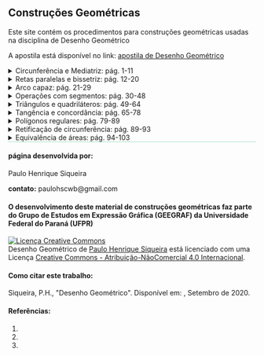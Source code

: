 <head>
<link rel="stylesheet" href="imagens/style.css">
</head>

<h2 id="inicio">Construções Geométricas</h2>

<p>Este site contém os procedimentos para construções geométricas usadas na disciplina de Desenho Geométrico</p>
<p>A apostila está disponível no link: <a href="http://www.exatas.ufpr.br/portal/degraf_paulo/wp-content/uploads/sites/4/2014/09/apos_dg.pdf" target="_blank">apostila de Desenho Geométrico</a></p>

<details>
  <summary id="parte1">Circunferência e Mediatriz: pág. 1-11</summary>
   <img src="parte1/apos_dg_0001.png" />
   <p class="topop"><a href="#parte1" class="topo">voltar ao topo</a></p>
   <img src="parte1/apos_dg_0002.png" />
   <div class="combo"><details class="sub"><summary>&#x1f4cf; &#x1f4d0; Construção</summary>
	<p>Utilizaremos o compasso para construir a primeira circunferência. Lembre-se sempre de deixá-lo com o grafite apontado para desenhar com maior precisão.</p>
	  <ul class="slider">
		  <li>
			   <input type="radio" id="001" name="sl" checked>
			   <label for="001"></label>
			   <img src="parte1/02_01_01.png"/>
			   <figcaption>Considerado um ponto <b>O</b> e a medida <b>r</b>, vamos construir a circunferência de centro em <b>O</b> e raio <b>r</b>.</figcaption>
		   </li>
		   <li>
			   <input type="radio" id="002" name="sl">
			   <label for="002"></label>
			   <img src="parte1/02_01_02.png"/>
			   <figcaption>Usando o compasso, colocamos a ponta seca em uma extremidade e o grafite na outra extremidade de <b>r</b>. Desta forma, "pegamos" a medida <b>r</b> e...</figcaption>
		   </li>
		   <li>
			   <input type="radio" id="003" name="sl">
			   <label for="003"></label>
			   <img src="parte1/02_01_03.png"/>
			   <figcaption>... com a ponta seca em <b>O</b>, construímos a circunferência com raio <b>r</b>.</figcaption>
		   </li>
		   <li>
			   <input type="radio" id="004" name="sl">
			   <label for="004"></label>
			   <img src="parte1/02_01_04.png"/>
			   <figcaption>Qualquer ponto <b>P</b> pertencente à <b>Circunf(O,r)</b> tem a distância fixa <b>r</b> até o ponto fixo <b>O</b>.</figcaption>
		   </li>
		</ul>
		<img src="parte1/02_01_00.png" class="fundo" />
  </details></div>
  <img src="parte1/apos_dg_0002a.png" />
  <div class="combo"><details class="sub"><summary>&#x1f4cf; &#x1f4d0; Resolução</summary>
	<p>Utilizaremos o conceito de lugar geométrico para fazer esta construção. Usaremos o compasso como instrumento auxiliar.</p>
	  <ul class="slider">
		  <li>
			   <input type="radio" id="005" name="sl" checked>
			   <label for="005"></label>
			   <img src="parte1/02_02_01.png"/>
			   <figcaption>Como a distância de <b>P</b> até <b>X</b> é igual a <b>d</b>, vamos construir a circunferência de centro em <b>P</b> e raio <b>d</b>. Logo, podemos usar o compasso com a ponta seca em uma extremidade de <b>d</b> e o grafite na outra extremidade para "pegarmos" a medida <b>d</b>.</figcaption>
		   </li>
		   <li>
			   <input type="radio" id="006" name="sl">
			   <label for="006"></label>
			   <img src="parte1/02_02_02.png"/>
			   <figcaption>Com a ponta seca em <b>P</b>, construímos a <b>Circunf(P,d)</b>, que é o lugar geométrico de todos os pontos com distância <b>d</b> até o ponto <b>P</b>.</figcaption>
		   </li>
		   <li>
			   <input type="radio" id="007" name="sl">
			   <label for="007"></label>
			   <img src="parte1/02_02_03.png"/>
			   <figcaption>Como o ponto <b>X</b> está na reta <b>t</b>, teremos duas soluções para este problema, encontradas na interseção da <b>Circunf(P,d)</b> com a reta <b>t</b>.</figcaption>
		   </li>
		</ul>
		<img src="parte1/02_02_00.png" class="fundo" />
  </details></div>
  <p class="topop"><a href="#parte1" class="topo">voltar ao topo</a></p>
  <img src="parte1/apos_dg_0003.png" />
  <div class="combo"><details class="sub"><summary>&#x1f4cf; &#x1f4d0; Resolução</summary>
	<p>Utilizaremos o conceito de lugar geométrico para resolver este problema. Usaremos o compasso como instrumento auxiliar.</p>
	  <ul class="slider">
		  <li>
			   <input type="radio" id="008" name="sl" checked>
			   <label for="008"></label>
			   <img src="parte1/03_01_01.png"/>
			   <figcaption>Como a distância de <b>X</b> até <b>A</b> é igual a <b>m</b>, vamos construir a circunferência de centro em <b>A</b> e raio <b>m</b>. Logo, podemos usar o compasso com a ponta seca em uma extremidade de <b>m</b> e o grafite na outra extremidade para "pegarmos" a medida <b>m</b>.</figcaption>
		   </li>
		   <li>
			   <input type="radio" id="009" name="sl">
			   <label for="009"></label>
			   <img src="parte1/03_01_02.png"/>
			   <figcaption>Com a ponta seca em <b>A</b>, construímos a <b>Circunf(A,m)</b>, que é o lugar geométrico de todos os pontos com distância <b>m</b> até o ponto <b>A</b>.</figcaption>
		   </li>
		   <li>
			   <input type="radio" id="010" name="sl">
			   <label for="010"></label>
			   <img src="parte1/03_01_03.png"/>
			   <figcaption>Usando o mesmo raciocínio, "pegamos" a distância <b>n</b> com o compasso...</figcaption>
		   </li>
		   <li>
			   <input type="radio" id="011" name="sl">
			   <label for="011"></label>
			   <img src="parte1/03_01_04.png"/>
			   <figcaption>... e construímos a <b>Circunf(B,n)</b>, que é o lugar geométrico dos pontos com distância <b>n</b> até o ponto <b>B</b>.</figcaption>
		   </li>
		   <li>
			   <input type="radio" id="012" name="sl">
			   <label for="012"></label>
			   <img src="parte1/03_01_05.png"/>
			   <figcaption>Temos duas soluções, encontradas nas interseções das circunferências construídas.</figcaption>
		   </li>
		</ul>
		<img src="parte1/03_01_00.png" class="fundo" />
  </details></div>
  <img src="parte1/apos_dg_0003a.png" />
  <div class="combo"><details class="sub"><summary>&#x1f4cf; &#x1f4d0; Resolução</summary>
	<p>Utilizaremos o conceito de lugar geométrico para fazer a construção deste triângulo. Usaremos a régua e o compasso como instrumentos auxiliares.</p>
	  <ul class="slider">
		  <li>
			   <input type="radio" id="013" name="sl" checked>
			   <label for="013"></label>
			   <img src="parte1/03_02_01.png"/>
			   <figcaption>Vamos imaginar o triângulo <b>ABC</b> construído.</figcaption>
		   </li>
		   <li>
			   <input type="radio" id="014" name="sl">
			   <label for="014"></label>
			   <img src="parte1/03_02_02.png"/>
			   <figcaption>Por convenção, vamos nomear os lados opostos aos vértices com as mesmas letras, porém, minúsculas. Por exemplo, o lado <b>BC</b>, oposto ao vértice <b>A</b>, terá o nome <b>a</b>.</figcaption>
		   </li>
		   <li>
			   <input type="radio" id="015" name="sl">
			   <label for="015"></label>
			   <img src="parte1/03_02_03.png"/>
			   <figcaption>Vamos começar construindo uma reta qualquer <b>r</b>, e escolhendo um ponto <b>B</b> sobre esta reta.</figcaption>
		   </li>
		   <li>
			   <input type="radio" id="016" name="sl">
			   <label for="016"></label>
			   <img src="parte1/03_02_04.png"/>
			   <figcaption>Usando o compasso, vamos "pegar" a medida de um dos lados com extreminade <b>B</b>: neste caso, o lado <b>c</b>.</figcaption>
		   </li>
		   <li>
			   <input type="radio" id="017" name="sl">
			   <label for="017"></label>
			   <img src="parte1/03_02_05.png"/>
			   <figcaption>Com centro em <b>B</b>, desenhamos um pequeno arco que serve apenas para transferir a medida <b>c</b> para a reta <b>r</b>. Logo, encontramos o vértice <b>A</b> do triângulo.</figcaption>
		   </li>
		   <li>
			   <input type="radio" id="018" name="sl">
			   <label for="018"></label>
			   <img src="parte1/03_02_06.png"/>
			   <figcaption>Agora podemos "pegar" as outra medidas dos lados com o compasso. Primeiro, vamos "pegar" o lado <b>a</b>...</figcaption>
		   </li>
		   <li>
			   <input type="radio" id="019" name="sl">
			   <label for="019"></label>
			   <img src="parte1/03_02_07.png"/>
			   <figcaption>... e construir a <b>Circunf(B,a)</b>, pois a medida <b>a</b> está no lado oposto do vértice <b>A</b>.</figcaption>
		   </li>
		   <li>
			   <input type="radio" id="020" name="sl">
			   <label for="020"></label>
			   <img src="parte1/03_02_08.png"/>
			   <figcaption>Por último, "pegamos" com o compasso a medida do lado que falta: <b>b</b>.</figcaption>
		   </li>
		   <li>
			   <input type="radio" id="021" name="sl">
			   <label for="021"></label>
			   <img src="parte1/03_02_09.png"/>
			   <figcaption>Assim, podemos construir a <b>Circunf(A,b)</b>.</figcaption>
		   </li>
		   <li>
			   <input type="radio" id="022" name="sl">
			   <label for="022"></label>
			   <img src="parte1/03_02_10.png"/>
			   <figcaption>Nas interseções das circunferências construídas, podemos escolher o vértice <b>C</b> e "passar a limpo" o triângulo <b>ABC</b> unindo as extremidades <b>A</b> com <b>C</b> e <b>B</b> com <b>C</b>. O triângulo <b>ABC'</b> pode ser desenhado com linhas tracejadas.</figcaption>
		   </li>
		</ul>
		<img src="parte1/03_02_00.png" class="fundo" />
  </details></div>
  <img src="parte1/apos_dg_0003b.png" />
  <p class="topop"><a href="#parte1" class="topo">voltar ao topo</a></p>
  <img src="parte1/apos_dg_0004.png" />
  <div class="combo"><details class="sub"><summary>&#x1f4cf; &#x1f4d0; Resolução</summary>
	<p>Utilizaremos o conceito de lugar geométrico para fazer esta construção. O compasso será usado como instrumento auxiliar.</p>
	  <ul class="slider">
		  <li>
			   <input type="radio" id="023" name="sl" checked>
			   <label for="023"></label>
			   <img src="parte1/04_01_01.png"/>
			   <figcaption>Como a circunferência procurada passar pelos pontos <b>A</b> e <b>B</b>, as distâncias entre o centro <b>O</b> e os pontos <b>A</b> e <b>B</b> medem o raio <b>r</b>. Logo, podemos "pegar" a medida <b>r</b> com o compasso...</figcaption>
		   </li>
		   <li>
			   <input type="radio" id="024" name="sl">
			   <label for="024"></label>
			   <img src="parte1/04_01_02.png"/>
			   <figcaption>... e construir a <b>Circunf(A,r)</b>, que é o primeiro lugar geométrico do centro <b>O</b>.</figcaption>
		   </li>
		   <li>
			   <input type="radio" id="026" name="sl">
			   <label for="026"></label>
			   <img src="parte1/04_01_04.png"/>
			   <figcaption>Com o mesmo raio, construímos a <b>Circunf(B,r)</b>, que é o segundo lugar geométrico de <b>O</b>. Teremos duas soluções: <b>O</b> e <b>O'</b>.</figcaption>
		   </li>
		   <li>
			   <input type="radio" id="027" name="sl">
			   <label for="027"></label>
			   <img src="parte1/04_01_05.png"/>
			   <figcaption>Com a ponta seca em <b>O</b>, construímos a <b>Circunf(O,r)</b>, que passa por <b>A</b> e <b>B</b>.</figcaption>
		   </li>
		   <li>
			   <input type="radio" id="028" name="sl">
			   <label for="028"></label>
			   <img src="parte1/04_01_06.png"/>
			   <figcaption>E com a ponta seca em <b>O'</b>, desenhamos a <b>Circunf(O',r)</b>, que passa por <b>A</b> e <b>B</b>.</figcaption>
		   </li>
		   <li>
			   <input type="radio" id="029" name="sl">
			   <label for="029"></label>
			   <img src="parte1/04_01_07.png"/>
			   <figcaption>Escolhemos uma solução para ficar com linha contínua e a outra com linhas tracejadas.</figcaption>
		   </li>
		</ul>
		<img src="parte1/04_01_00.png" class="fundo" />
  </details></div>
  <img src="parte1/apos_dg_0004a.png" />
  <div class="combo"><details class="sub"><summary>&#x1f4cf; &#x1f4d0; Solução</summary>
	<p>Usando o conceito do lugar geométrico circunferência, você consegue resolver este exercício proposto.</p>
	<img src="parte1/04_02_00.png" />
	<figcaption>Encontramos duas soluções na resolução deste problema.</figcaption>
  </details></div>
  <img src="parte1/apos_dg_0004b.png" />
  <div class="combo"><details class="sub"><summary>&#x1f4cf; &#x1f4d0; Solução</summary>
	<p>Use o conceito do lugar geométrico circunferência para resolver este exercício.</p>
	<img src="parte1/04_03_00.png" />
	<figcaption>Encontramos duas soluções na resolução deste problema: os triângulos <b>ABC</b> e <b>A'BC</b>.</figcaption>
  </details></div>
  <p class="topop"><a href="#parte1" class="topo">voltar ao topo</a></p>
  <img src="parte1/apos_dg_0005.png" />
  <div class="combo"><details class="sub"><summary>&#x1f4cf; &#x1f4d0; Solução</summary>
	<p>Usando o conceito do lugar geométrico circunferência, você consegue resolver este exercício.</p>
	<img src="parte1/05_01_00.png" />
	<figcaption>Como as laterais do triângulo isósceles medem <b>d</b>, usamos uma circunferência para encontrar os vértices <b>B</b> e <b>C</b>.</figcaption>
  </details></div>
  <img src="parte1/apos_dg_0005a.png" />
  <div class="combo"><details class="sub"><summary>&#x1f4cf; &#x1f4d0; Solução</summary>
	<p>Use o conceito do lugar geométrico circunferência para resolver este exercício.</p>
	<img src="parte1/05_02_00.png" />
	<figcaption>Lembrando que o lado <b>b</b> é o lado <b>AC</b> do triângulo, usamos a circunferência com centro em <b>C</b> e raio <b>b</b>.</figcaption>
  </details></div>
  <img src="parte1/apos_dg_0005b.png" />
  <div class="combo"><details class="sub"><summary>&#x1f4cf; &#x1f4d0; Solução</summary>
	<p>Usando o conceito do lugar geométrico circunferência, você consegue resolver este exercício.</p>
	<img src="parte1/05_03_00.png" />
	<figcaption>Como a circunferência passa por <b>P</b>, construímos a circunferência de centro em <b>P</b> e raio <b>r</b> para encontrar o centro da solução.</figcaption>
  </details></div>
  <p class="topop"><a href="#parte1" class="topo">voltar ao topo</a></p>
  <img src="parte1/apos_dg_0006.png" />
  <div class="combo"><details class="sub"><summary>&#x1f4cf; &#x1f4d0; Resolução</summary>
	<p>Utilizaremos o conceito de lugar geométrico para fazer esta construção. Usaremos a régua e o compasso como instrumentos auxiliares.</p>
	  <ul class="slider">
		  <li>
			   <input type="radio" id="030" name="sl" checked>
			   <label for="030"></label>
			   <img src="parte1/06_01_01.png"/>
			   <figcaption>Lembrando da propriedade: se duas circunferências são tangentes em um ponto <b>T</b>, elas admitem a reta tangente <b>t</b> comum; como a reta tangente forma 90&deg; com o raio em <b>T</b>, os raios <b>OT</b> e <b>AT</b> formam 180&deg;, ou seja, <b>O</b>, <b>T</b> e <b>A</b> serão colineares.</figcaption>
		   </li>
		   <li>
			   <input type="radio" id="031" name="sl">
			   <label for="031"></label>
			   <img src="parte1/06_01_02.png"/>
			   <figcaption>Usando a régua ou um dos esquadros, podemos prolongar o segmento <b>OT</b> e usar o compasso para "pegar" a medida <b>r</b>.</figcaption>
		   </li>
		   <li>
			   <input type="radio" id="032" name="sl">
			   <label for="032"></label>
			   <img src="parte1/06_01_03.png"/>
			   <figcaption>Com o centro em <b>T</b>, construímos um arco para marcar o centro <b>A</b> na reta <b>OT</b>.</figcaption>
		   </li>
		   <li>
			   <input type="radio" id="033" name="sl">
			   <label for="033"></label>
			   <img src="parte1/06_01_04.png"/>
			   <figcaption>Teremos uma solução interna à circunferência <b>&lambda;</b>; logo, podemos marcar também o ponto <b>A'</b> sobre o raio <b>OT</b>.</figcaption>
		   </li>
		   <li>
			   <input type="radio" id="034" name="sl">
			   <label for="034"></label>
			   <img src="parte1/06_01_05.png"/>
			   <figcaption>Com centro em <b>A</b>, construímos a <b>Circunf(A,r)</b>, que é a primeira solução.</figcaption>
		   </li>
		   <li>
			   <input type="radio" id="035" name="sl">
			   <label for="035"></label>
			   <img src="parte1/06_01_06.png"/>
			   <figcaption>E com centro em <b>A'</b>, construímos a <b>Circunf(A',r)</b>, que é a segunda solução.</figcaption>
		   </li>
		   <li>
			   <input type="radio" id="036" name="sl">
			   <label for="036"></label>
			   <img src="parte1/06_01_07.png"/>
			   <figcaption>Estas são as duas soluções do problema proposto.</figcaption>
		   </li>
		</ul>
		<img src="parte1/06_01_00.png" class="fundo" />
  </details></div>
  <img src="parte1/apos_dg_0006a.png" />
  <div class="combo"><details class="sub"><summary>&#x1f4cf; &#x1f4d0; Construção</summary>
	<p>Neste segundo lugar geométrico, usamos a régua e o compasso como instrumentos auxiliares para sua construção.</p>
	  <ul class="slider">
		  <li>
			   <input type="radio" id="037" name="sl" checked>
			   <label for="037"></label>
			   <img src="parte1/06_02_01.png"/>
			   <figcaption>Para encontrar a mediatriz de <b>AB</b>, construímos os arcos de circunferências de centros <b>A</b> e <b>B</b>, com a mesma medida dos raios. Esta medida precisa ser maior do que a metade de <b>AB</b>. As interseções destes arcos definem a reta <b>XX'</b> que é a mediatriz de <b>AB</b>. Usamos a notação <b>med<sub>AB</sub></b>.</figcaption>
		   </li>
		   <li>
			   <input type="radio" id="038" name="sl">
			   <label for="038"></label>
			   <img src="parte1/06_02_02.png"/>
			   <figcaption>Como os raios são iguais à uma medida <b>d</b>, temos a formação do <b>&#9651;AXB</b> isósceles de base <b>d</b>.</figcaption>
		   </li>
		   <li>
			   <input type="radio" id="039" name="sl">
			   <label for="039"></label>
			   <img src="parte1/06_02_03.png"/>
			   <figcaption>Obtemos assim o ponto médio <b>M</b> de <b>AB</b>, e os <b>&#9651;AMX</b> e <b>&#9651;BMX</b> congruentes.</figcaption>
		   </li>
		   <li>
			   <input type="radio" id="040" name="sl">
			   <label for="040"></label>
			   <img src="parte1/06_02_04.png"/>
			   <figcaption>Logo, temos que <b>&angsph;AMX</b> = 90&deg;. Portanto, a mediatriz passa pelo ponto médio e forma 90&deg; com este segmento.</figcaption>
		   </li>
		</ul>
		<img src="parte1/06_02_00.png" class="fundo" />
  </details></div>
  <p class="topop"><a href="#parte1" class="topo">voltar ao topo</a></p>
  <img src="parte1/apos_dg_0007.png" />
  <div class="combo"><details class="sub"><summary>&#x1f4cf; &#x1f4d0; Resolução</summary>
	<p>Utilizaremos a régua e o compasso como instrumentos auxiliares para sua construção da mediatriz.</p>
	  <ul class="slider">
		  <li>
			   <input type="radio" id="041" name="sl" checked>
			   <label for="041"></label>
			   <img src="parte1/07_01_01.png"/>
			   <figcaption>Vamos construir um arco de circunferência com centro em <b>A</b> e a medida do raio maior do que a metade de <b>AB</b>.</figcaption>
		   </li>
		   <li>
			   <input type="radio" id="042" name="sl">
			   <label for="042"></label>
			   <img src="parte1/07_01_02.png"/>
			   <figcaption>Com a mesma medida do raio do arco anterior, construímos o arco com centro em <b>B</b>.</figcaption>
		   </li>
		   <li>
			   <input type="radio" id="043" name="sl">
			   <label for="043"></label>
			   <img src="parte1/07_01_03.png"/>
			   <figcaption>Usando a régua ou um dos esquadros, construímos a reta que passa pelos pontos de interseção dos arcos construídos <b>P</b> e <b>P'</b>. Esta é a mediatriz de AB, denotada por <b>med<sub>AB</sub></b></figcaption>
		   </li>
		   <li>
			   <input type="radio" id="044" name="sl">
			   <label for="044"></label>
			   <img src="parte1/07_01_04.png"/>
			   <figcaption>Quando o segmento <b>AB</b> estiver próximo da margem da folha, podemos construir um dos arcos, com centro em <b>A</b> e raio maior do que a metade de <b>AB</b>.</figcaption>
		   </li>
		   <li>
			   <input type="radio" id="045" name="sl">
			   <label for="045"></label>
			   <img src="parte1/07_01_05.png"/>
			   <figcaption>Com a mesma medida do raio usado em <b>A</b>, construímos o arco com centro em <b>B</b>. O ponto de interseção <b>Q</b> pertence à mediatriz procurada. Porém, precisamos de mais um ponto para determinar a mediatriz.</figcaption>
		   </li>
		   <li>
			   <input type="radio" id="046" name="sl">
			   <label for="046"></label>
			   <img src="parte1/07_01_06.png"/>
			   <figcaption>Logo, podemos construir dois outros arcos, usando uma outra medida.</figcaption>
		   </li>
		   <li>
			   <input type="radio" id="047" name="sl">
			   <label for="047"></label>
			   <img src="parte1/07_01_07.png"/>
			   <figcaption>Usando a mesma medida, construímos o arco com centro em <b>B</b>.</figcaption>
		   </li>
		   <li>
			   <input type="radio" id="048" name="sl">
			   <label for="048"></label>
			   <img src="parte1/07_01_08.png"/>
			   <figcaption>A mediatriz pode ser construída com a régua ou um esquadro, unindo os pontos de interseção do arcos <b>Q</b> e <b>Q'</b>.</figcaption>
		   </li>
		   <li>
			   <input type="radio" id="049" name="sl">
			   <label for="049"></label>
			   <img src="parte1/07_01_09.png"/>
			   <figcaption>A mediatriz de <b>AB</b> está construída com o segmento próximo da margem da folha.</figcaption>
		   </li>
		</ul>
		<img src="parte1/07_01_00.png" class="fundo" />
  </details></div>
  <img src="parte1/apos_dg_0007a.png" />
  <div class="combo"><details class="sub"><summary>&#x1f4cf; &#x1f4d0; Solução</summary>
	<p>Constuindo a mediatriz de <b>AB</b>, determinamos o ponto médio deste segmento.</p>
	<img src="parte1/07_02_00.png" />
	<figcaption>Utilize os mesmos passos usados na construção anterior.</figcaption>
  </details></div>
  <img src="parte1/apos_dg_0007b.png" />
  <div class="combo"><details class="sub"><summary>&#x1f4cf; &#x1f4d0; Resolução</summary>
	<p>Usaremos a régua e o compasso como instrumentos auxiliares nesta construção.</p>
	  <ul class="slider">
		  <li>
			   <input type="radio" id="051" name="sl" checked>
			   <label for="051"></label>
			   <img src="parte1/07_03_01.png"/>
			   <figcaption>Como o triângulo é isósceles de base <b>BC</b>, o vértice <b>A</b> é equidistante dos vértices <b>B</b> e <b>C</b>: logo, <b>A</b> pertence à mediatriz de <b>BC</b>. Com uma medida maior do que a metade de <b>BC</b>, construímos um arco com centro em <b>C</b>...</figcaption>
		   </li>
		   <li>
			   <input type="radio" id="052" name="sl">
			   <label for="052"></label>
			   <img src="parte1/07_03_02.png"/>
			   <figcaption>... e outro com mesmo raio e centro em <b>B</b>. As interseções definem os pontos <b>P</b> e <b>P'</b>.</figcaption>
		   </li>
		   <li>
			   <input type="radio" id="053" name="sl">
			   <label for="053"></label>
			   <img src="parte1/07_03_03.png"/>
			   <figcaption>Usando a régua ou um dos esquadros, construa a mediatriz de <b>BC</b> unindo <b>P</b> e <b>P'</b>.</figcaption>
		   </li>
		   <li>
			   <input type="radio" id="054" name="sl">
			   <label for="054"></label>
			   <img src="parte1/07_03_04.png"/>
			   <figcaption>Como o vértice <b>A</b> pertence à circunferência <b>&lambda;</b>, as interseções de <b>&lambda;</b> com a <b>med<sub>BC</sub></b> definem os vértices do triângulo isósceles.</figcaption>
		   </li>
		   <li>
			   <input type="radio" id="055" name="sl">
			   <label for="055"></label>
			   <img src="parte1/07_03_05.png"/>
			   <figcaption>Escolha uma solução para construir o triângulo com linhas contínuas e o outro com linhas tracejadas.</figcaption>
		   </li>
		</ul>
		<img src="parte1/07_03_00.png" class="fundo" />
  </details></div>
  <p class="topop"><a href="#parte1" class="topo">voltar ao topo</a></p>
  <img src="parte1/apos_dg_0008.png" />
  <div class="combo"><details class="sub"><summary>&#x1f4cf; &#x1f4d0; Resolução</summary>
	<p>Vamos usar a régua e o compasso como instrumentos auxiliares para resolver este problema.</p>
	  <ul class="slider">
		  <li>
			   <input type="radio" id="056" name="sl" checked>
			   <label for="056"></label>
			   <img src="parte1/08_01_01.png"/>
			   <figcaption>Temos os três pontos pertencentes à circunferência de centro <b>O</b>.</figcaption>
		   </li>
		   <li>
			   <input type="radio" id="057" name="sl">
			   <label for="057"></label>
			   <img src="parte1/08_01_02.png"/>
			   <figcaption>As distâncias entre os pontos dados e o centro é a mesma: o raio <b>r</b> da circunferência. Logo, podemos construir duas mediatrizes para encontrar o centro.</figcaption>
		   </li>
		   <li>
			   <input type="radio" id="058" name="sl">
			   <label for="058"></label>
			   <img src="parte1/08_01_03.png"/>
			   <figcaption>Com o centro em <b>A</b>, construiremos um arco com medida maior do que <b>AC</b> para encontrar a <b>med<sub>AC</sub></b>.</figcaption>
		   </li>
		   <li>
			   <input type="radio" id="059" name="sl">
			   <label for="059"></label>
			   <img src="parte1/08_01_04.png"/>
			   <figcaption>Com o centro em <b>C</b>, construimos um arco com mesmo raio do primeiro, encontrando as interseções <b>P</b> e <b>P'</b>.</figcaption>
		   </li>
		   <li>
			   <input type="radio" id="060" name="sl">
			   <label for="060"></label>
			   <img src="parte1/08_01_05.png"/>
			   <figcaption>Usando a régua ou um dos esquadros, construímos a mediatriz de <b>AC</b>, que é o primeiro lugar geométrico do centro <b>O</b>.</figcaption>
		   </li>
		   <li>
			   <input type="radio" id="061" name="sl">
			   <label for="061"></label>
			   <img src="parte1/08_01_06.png"/>
			   <figcaption>Usando a construção similar, construímos a <b>med<sub>AB</sub></b>, que é o segundo lugar geométrico de <b>O</b>.</figcaption>
		   </li>
		   <li>
			   <input type="radio" id="062" name="sl">
			   <label for="062"></label>
			   <img src="parte1/08_01_07.png"/>
			   <figcaption>Na interseção das duas mediatrizes, temos o centro da circunferência que passa pelos 3 pontos. Não precisamos construir a mediatriz do terceiro segmento, <b>BC</b>, pois basta a interseção de duas retas para determinar o ponto <b>O</b>. Com centro em <b>O</b>, podemos abrir o compasso até qualquer um dos três pontos...</figcaption>
		   </li>
		   <li>
			   <input type="radio" id="063" name="sl">
			   <label for="063"></label>
			   <img src="parte1/08_01_08.png"/>
			   <figcaption>... e construir a circunferência que passa pelos 3 pontos.</figcaption>
		   </li>
		   <li>
			   <input type="radio" id="064" name="sl">
			   <label for="064"></label>
			   <img src="parte1/08_01_09.png"/>
			   <figcaption>Esta é a única solução deste problema.</figcaption>
		   </li>
		</ul>
		<img src="parte1/08_01_00.png" class="fundo" />
  </details></div>
  <img src="parte1/apos_dg_0008a.png" />
  <div class="combo"><details class="sub"><summary>&#x1f4cf; &#x1f4d0; Resolução</summary>
	<p>Vamos usar a régua, o compasso e os esquadros como instrumentos auxiliares para resolver este problema. Vamos começar usando a régua e o compasso.</p>
	  <ul class="slider">
		  <li>
			   <input type="radio" id="065" name="sl" checked>
			   <label for="065"></label>
			   <img src="parte1/08_02_01.png"/>
			   <figcaption>Vamos usar o fato do que a mediatriz de um segmento é perpendicular ao segmento. Construa então um arco de circunferência de centro <b>P</b> e raio de medida qualquer, determinando o ponto <b>A</b> sobre a reta <b>r</b>, no lado direito.</figcaption>
		   </li>
		   <li>
			   <input type="radio" id="066" name="sl">
			   <label for="066"></label>
			   <img src="parte1/08_02_02.png"/>
			   <figcaption>Com a mesma medida do raio do arco usado para encontrar <b>A</b>, encontre do lado esquerdo do ponto <b>P</b> o ponto <b>B</b>.</figcaption>
		   </li>
		   <li>
			   <input type="radio" id="067" name="sl">
			   <label for="067"></label>
			   <img src="parte1/08_02_03.png"/>
			   <figcaption>É como se <b>P</b> fosse o ponto médio de <b>AB</b>. Então vamos encontrar a <b>med<sub>AB</sub></b>: com centro em <b>A</b>, construa um arco com raio de medida maior do que <b>AP</b> e...</figcaption>
		   </li>
		   <li>
			   <input type="radio" id="068" name="sl">
			   <label for="068"></label>
			   <img src="parte1/08_02_04.png"/>
			   <figcaption>... com centro em <b>B</b>, construa um arco com mesmo raio. A interseção destes arcos é o ponto <b>C</b>, que pertence à <b>med<sub>AB</sub></b>.</figcaption>
		   </li>
		   <li>
			   <input type="radio" id="069" name="sl">
			   <label for="069"></label>
			   <img src="parte1/08_02_05.png"/>
			   <figcaption>Logo, podemos construir com a régua ou um dos esquadros a reta <b>PC</b>.</figcaption>
		   </li>
		   <li>
			   <input type="radio" id="070" name="sl">
			   <label for="070"></label>
			   <img src="parte1/08_02_06.png"/>
			   <figcaption>Esta reta é perpendicular à reta <b>r</b>, pois é a <b>med<sub>AB</sub></b>. Agora determine um ponto <b>P'</b> sobre a reta <b>r</b> para construirmos a perpendicular a esta reta que passa por <b>P'</b> com os esquadros.</figcaption>
		   </li>
		   <li>
			   <input type="radio" id="071" name="sl">
			   <label for="071"></label>
			   <img src="parte1/08_02_07.png"/>
			   <figcaption>Neste exemplo, vamos usar o esquadro de 45 alinhando um cateto com a reta. Coloque na hipotenusa deste esquadro o outro esquadro ou a régua como apoio.</figcaption>
		   </li>
		   <li>
			   <input type="radio" id="072" name="sl">
			   <label for="072"></label>
			   <img src="parte1/08_02_08.png"/>
			   <figcaption>Deixando fixo o esquadro de 60, deslize o esquadro de 45 até chegar em <b>P'</b>. Use o outro cateto do esquadro de 45 para construir a reta perpendicular.</figcaption>
		   </li>
		   <li>
			   <input type="radio" id="073" name="sl">
			   <label for="073"></label>
			   <img src="parte1/08_02_09.png"/>
			   <figcaption>Esta é a solução do problema com o uso de esquadros. Você pode usar o esquadro de 60 alinhado e o outro fixo. O importante é lembrar de apoiar sempre a hipotenusa deste esquadro que irá deslizar com o outro esquadro.</figcaption>
		   </li>
		</ul>
		<img src="parte1/08_02_00.png" class="fundo" />
  </details></div>
  <img src="parte1/apos_dg_0008b.png" />
  <div class="combo"><details class="sub"><summary>&#x1f4cf; &#x1f4d0; Resolução</summary>
	<p>Vamos usar a régua, o compasso e os esquadros como instrumentos auxiliares para resolver este problema. Vamos começar usando a régua e o compasso.</p>
	  <ul class="slider">
		  <li>
			   <input type="radio" id="074" name="sl" checked>
			   <label for="074"></label>
			   <img src="parte1/08_03_01.png"/>
			   <figcaption>Neste item, vamos novamente usar o fato do que a mediatriz de um segmento é perpendicular ao segmento. Construa então um arco de circunferência com raio de medida qualquer, que intercepte a reta <b>r</b> nos pontos <b>A</b> e <b>B</b>.</figcaption>
		   </li>
		   <li>
			   <input type="radio" id="075" name="sl">
			   <label for="075"></label>
			   <img src="parte1/08_03_02.png"/>
			   <figcaption>É como se <b>P</b> fosse um ponto qualquer da <b>med<sub>AB</sub></b>. Então vamos encontrar a <b>med<sub>AB</sub></b>: com centro em <b>B</b>, construa um arco com raio de medida maior do que a metade de <b>AB</b> e...</figcaption>
		   </li>
		   <li>
			   <input type="radio" id="076" name="sl">
			   <label for="076"></label>
			   <img src="parte1/08_03_03.png"/>
			   <figcaption>... com centro em <b>A</b>, construa um arco com mesmo raio. A interseção destes arcos é o ponto <b>C</b>, que pertence à <b>med<sub>AB</sub></b>.</figcaption>
		   </li>
		   <li>
			   <input type="radio" id="077" name="sl">
			   <label for="077"></label>
			   <img src="parte1/08_03_04.png"/>
			   <figcaption>Logo, podemos construir com a régua ou um dos esquadros a reta <b>PC</b>.</figcaption>
		   </li>
		   <li>
			   <input type="radio" id="078" name="sl">
			   <label for="078"></label>
			   <img src="parte1/08_03_05.png"/>
			   <figcaption>Esta reta é perpendicular à reta <b>r</b>, pois é a <b>med<sub>AB</sub></b>. Agora determine um ponto <b>P'</b> não pertencente à reta <b>r</b> para construirmos a perpendicular a esta reta que passa por <b>P'</b> com os esquadros.</figcaption>
		   </li>
		   <li>
			   <input type="radio" id="079" name="sl">
			   <label for="079"></label>
			   <img src="parte1/08_03_06.png"/>
			   <figcaption>Neste exemplo, vamos usar o esquadro de 60 alinhando o cateto maior com a reta. Coloque na hipotenusa deste esquadro o outro esquadro ou a régua como apoio.</figcaption>
		   </li>
		   <li>
			   <input type="radio" id="080" name="sl">
			   <label for="080"></label>
			   <img src="parte1/08_03_07.png"/>
			   <figcaption>Deixando fixo o esquadro de 45, deslize o esquadro de 60 até chegar em <b>P'</b>. Use o outro cateto do esquadro de 60 para construir a reta perpendicular.</figcaption>
		   </li>
		   <li>
			   <input type="radio" id="081" name="sl">
			   <label for="081"></label>
			   <img src="parte1/08_03_08.png"/>
			   <figcaption>Esta é a solução do problema com o uso de esquadros. Você pode usar o esquadro de 45 alinhado e o outro fixo. O importante é lembrar de apoiar sempre a hipotenusa deste esquadro que irá deslizar com o outro esquadro.</figcaption>
		   </li>
		</ul>
		<img src="parte1/08_03_00.png" class="fundo" />
  </details></div>
  <p class="topop"><a href="#parte1" class="topo">voltar ao topo</a></p>
  <img src="parte1/apos_dg_0009.png" />
  <div class="combo"><details class="sub"><summary>&#x1f4cf; &#x1f4d0; Solução</summary>
	<p>Constuindo a mediatriz de <b>AB</b>, determinamos o ponto médio <b>M</b>deste segmento.</p>
	<img src="parte1/09_01_00.png" />
	<figcaption>Usando as mediatrizes das metades do segmento <b>AB</b>, dividimos este segmento em 4 partes iguais.</figcaption>
  </details></div>
  <img src="parte1/apos_dg_0009a.png" />
  <div class="combo"><details class="sub"><summary>&#x1f4cf; &#x1f4d0; Solução</summary>
	<p>Como <b>P</b> é esquidistante de <b>B</b> e de <b>C</b>, pertence à <b>med<sub>BC</sub></b>.</p>
	<img src="parte1/09_02_00.png" />
	<figcaption></figcaption>
  </details></div>
  <img src="parte1/apos_dg_0009b.png" />
  <div class="combo"><details class="sub"><summary>&#x1f4cf; &#x1f4d0; Solução</summary>
	<p>Como <b>X</b> é esquidistante de <b>A</b> e de <b>C</b>, pertence à <b>med<sub>AC</sub></b>.</p>
	<img src="parte1/09_03_00.png" />
	<figcaption>Como a distância de <b>X</b> até <b>B</b> é igual a <b>r</b>, pertence à <b>Circunf(B,r)</b>.</figcaption>
  </details></div>
  <p class="topop"><a href="#parte1" class="topo">voltar ao topo</a></p>
  <img src="parte1/apos_dg_0010.png" />
  <div class="combo"><details class="sub"><summary>&#x1f4cf; &#x1f4d0; Solução</summary>
	<p>Como <b>X</b> é esquidistante de <b>A</b> e de <b>B</b>, pertence à <b>med<sub>AB</sub></b>.</p>
	<img src="parte1/10_01_00.png" />
	<figcaption>Como <b>X</b> é esquidistante de <b>C</b> e de <b>D</b>, pertence à <b>med<sub>CD</sub></b>.</figcaption>
  </details></div>
  <img src="parte1/apos_dg_0010a.png" />
  <div class="combo"><details class="sub"><summary>&#x1f4cf; &#x1f4d0; Solução</summary>
	<p>Neste caso, o centro será o ponto médio do diâmetro <b>AB</b>.</p>
	<img src="parte1/10_02_00.png" />
	<figcaption></figcaption>
  </details></div>
  <img src="parte1/apos_dg_0010b.png" />
  <div class="combo"><details class="sub"><summary>&#x1f4cf; &#x1f4d0; Solução</summary>
	<p>Como a circunferência procurada passa por <b>P</b> e <b>Q</b>, seu centro pertence à <b>med<sub>PQ</sub></b>.</p>
	<img src="parte1/10_03_00.png" />
	<figcaption>Depois de achar o centro <b>O</b>, o raio será <b>OP = OQ</b>.</figcaption>
  </details></div>
  <p class="topop"><a href="#parte1" class="topo">voltar ao topo</a></p>
  <img src="parte1/apos_dg_0011.png" />
  <div class="combo"><details class="sub"><summary>&#x1f4cf; &#x1f4d0; Resolução</summary>
	<p>Vamos usar a régua e o compasso como instrumentos auxiliares para resolver este problema.</p>
	  <ul class="slider">
		  <li>
			   <input type="radio" id="082" name="sl" checked>
			   <label for="082"></label>
			   <img src="parte1/11_01_01.png"/>
			   <figcaption>Podemos definir dois pontos sobre a circunferência. Se construirmos a mediatriz deste segmento, o centro estará contido nesta reta. Logo, defina o arco com centro em <b>A</b> e um raio com medida maior do que a metade de <b>AB</b>.</figcaption>
		   </li>
		   <li>
			   <input type="radio" id="083" name="sl">
			   <label for="083"></label>
			   <img src="parte1/11_01_02.png"/>
			   <figcaption>Com centro em <b>B</b>, construa o arco com mesma medida do raio usado em <b>A</b>. As interseções definem a  <b>med<sub>AB</sub></b>, que contém o centro da circunferência.</figcaption>
		   </li>
		   <li>
			   <input type="radio" id="084" name="sl">
			   <label for="084"></label>
			   <img src="parte1/11_01_03.png"/>
			   <figcaption>Podemos escolher outro ponto da circunferência: <b>C</b>.</figcaption>
		   </li>
		   <li>
			   <input type="radio" id="085" name="sl">
			   <label for="085"></label>
			   <img src="parte1/11_01_04.png"/>
			   <figcaption>Construindo a mediatriz de <b>med<sub>BC</sub></b>, temos que a interseção da <b>med<sub>AB</sub></b> com a <b>med<sub>BC</sub></b> será o ponto equidistante de <b>A</b>, <b>B</b> e <b>C</b>. Logo, este ponto é o centro da circunferência.</figcaption>
		   </li>
		</ul>
		<img src="parte1/11_01_00.png" class="fundo" />
  </details></div>
  <img src="parte1/apos_dg_0011a.png" />
  <div class="combo"><details class="sub"><summary>&#x1f4cf; &#x1f4d0; Resolução</summary>
	<p>Vamos usar os esquadros e o compasso como instrumentos auxiliares para resolver este problema. Como a reta <b>t</b> é tangente à circunferência de centro <b>O</b>, o raio <b>OT</b> será perpendicular a <b>t</b>.</p>
	  <ul class="slider">
		  <li>
			   <input type="radio" id="086" name="sl" checked>
			   <label for="086"></label>
			   <img src="parte1/11_02_01.png"/>
			   <figcaption>Podemos construir a reta perpendicular a <b>t</b> que passa por <b>O</b> com régua e compasso ou com os esquadros. Neste exemplo, vamos usar os esquadros: alinhe um cateto do esquadro de 45 com a reta <b>t</b>, e a hipotenusa deste esquadro fica apoiada com a régua ou com outro esquadro.</figcaption>
		   </li>
		   <li>
			   <input type="radio" id="087" name="sl">
			   <label for="087"></label>
			   <img src="parte1/11_02_02.png"/>
			   <figcaption>Deixando fixo o esquadro de 60, deslize o esquadro de 45 até chegar em <b>O</b>. Construa a reta perpendicular usando o cateto do esquadro de 45.</figcaption>
		   </li>
		   <li>
			   <input type="radio" id="088" name="sl">
			   <label for="088"></label>
			   <img src="parte1/11_02_03.png"/>
			   <figcaption>O raio da circunferência procurada será <b>OT</b>. Com centro em <b>O</b> e raio <b>OT</b>, construímos a solução deste problema.</figcaption>
		   </li>
		   <li>
			   <input type="radio" id="089" name="sl">
			   <label for="089"></label>
			   <img src="parte1/11_02_04.png"/>
			   <figcaption>Se você preferir, pode fazer a construção da reta perpendicular a <b>t</b> que passa por <b>O</b> usando régua e compasso.</figcaption>
		   </li>
		</ul>
		<img src="parte1/11_02_00.png" class="fundo" />
  </details></div>
  <img src="parte1/apos_dg_0011b.png" />
  <div class="combo"><details class="sub"><summary>&#x1f4cf; &#x1f4d0; Solução</summary>
	<p>Problema similar ao anterior. Você pode construir a reta <b>t</b> perpendicular ao segmento <b>OT</b> usando régua e compasso, ou o par de esquadros.</p>
	<img src="parte1/11_03_00.png" />
	<figcaption></figcaption>
  </details></div>
  <p class="topop"><a href="#parte1" class="topo">voltar ao topo</a></p>
</details>

<details>
  <summary id="parte2">Retas paralelas e bissetriz: pág. 12-20</summary>
  <img src="parte2/apos_dg_0012.png" />
  <p class="topop"><a href="#parte2" class="topo">voltar ao topo</a></p>
  <img src="parte2/apos_dg_0013.png" />
  <p class="topop"><a href="#parte2" class="topo">voltar ao topo</a></p>
  <img src="parte2/apos_dg_0014.png" />
  <p class="topop"><a href="#parte2" class="topo">voltar ao topo</a></p>
  <img src="parte2/apos_dg_0015.png" />
  <p class="topop"><a href="#parte2" class="topo">voltar ao topo</a></p>
  <img src="parte2/apos_dg_0016.png" />
  <p class="topop"><a href="#parte2" class="topo">voltar ao topo</a></p>
  <img src="parte2/apos_dg_0017.png" />
  <p class="topop"><a href="#parte2" class="topo">voltar ao topo</a></p>
  <img src="parte2/apos_dg_0018.png" />
  <p class="topop"><a href="#parte2" class="topo">voltar ao topo</a></p>
  <img src="parte2/apos_dg_0019.png" />
  <p class="topop"><a href="#parte2" class="topo">voltar ao topo</a></p>
  <img src="parte2/apos_dg_0020.png" />
  <p class="topop"><a href="#parte2" class="topo">voltar ao topo</a></p>
</details>

<details>
  <summary id="parte3">Arco capaz: pág. 21-29</summary>
  <img src="parte3/apos_dg_0021.png" />
  <p class="topop"><a href="#parte3" class="topo">voltar ao topo</a></p>
  <img src="parte3/apos_dg_0022.png" />
  <p class="topop"><a href="#parte3" class="topo">voltar ao topo</a></p>
  <img src="parte3/apos_dg_0023.png" />
  <p class="topop"><a href="#parte3" class="topo">voltar ao topo</a></p>
  <img src="parte3/apos_dg_0024.png" />
  <p class="topop"><a href="#parte3" class="topo">voltar ao topo</a></p>
  <img src="parte3/apos_dg_0025.png" />
  <p class="topop"><a href="#parte3" class="topo">voltar ao topo</a></p>
  <img src="parte3/apos_dg_0026.png" />
  <p class="topop"><a href="#parte3" class="topo">voltar ao topo</a></p>
  <img src="parte3/apos_dg_0027.png" />
  <p class="topop"><a href="#parte3" class="topo">voltar ao topo</a></p>
  <img src="parte3/apos_dg_0028.png" />
  <p class="topop"><a href="#parte3" class="topo">voltar ao topo</a></p>
  <img src="parte3/apos_dg_0029.png" />
  <p class="topop"><a href="#parte3" class="topo">voltar ao topo</a></p>
</details>

<details>
  <summary id="parte4">Operações com segmentos: pág. 30-48</summary>
  <img src="parte4/apos_dg_0030.png" />
  <p class="topop"><a href="#parte4" class="topo">voltar ao topo</a></p>
  <img src="parte4/apos_dg_0031.png" />
  <p class="topop"><a href="#parte4" class="topo">voltar ao topo</a></p>
  <img src="parte4/apos_dg_0032.png" />
  <p class="topop"><a href="#parte4" class="topo">voltar ao topo</a></p>
  <img src="parte4/apos_dg_0033.png" />
  <p class="topop"><a href="#parte4" class="topo">voltar ao topo</a></p>
  <img src="parte4/apos_dg_0034.png" />
  <p class="topop"><a href="#parte4" class="topo">voltar ao topo</a></p>
  <img src="parte4/apos_dg_0035.png" />
  <p class="topop"><a href="#parte4" class="topo">voltar ao topo</a></p>
  <img src="parte4/apos_dg_0036.png" />
  <p class="topop"><a href="#parte4" class="topo">voltar ao topo</a></p>
  <img src="parte4/apos_dg_0037.png" />
  <p class="topop"><a href="#parte4" class="topo">voltar ao topo</a></p>
  <img src="parte4/apos_dg_0038.png" />
  <p class="topop"><a href="#parte4" class="topo">voltar ao topo</a></p>
  <img src="parte4/apos_dg_0039.png" />
  <p class="topop"><a href="#parte4" class="topo">voltar ao topo</a></p>
  <img src="parte4/apos_dg_0040.png" />
  <p class="topop"><a href="#parte4" class="topo">voltar ao topo</a></p>
  <img src="parte4/apos_dg_0041.png" />
  <p class="topop"><a href="#parte4" class="topo">voltar ao topo</a></p>
  <img src="parte4/apos_dg_0042.png" />
  <p class="topop"><a href="#parte4" class="topo">voltar ao topo</a></p>
  <img src="parte4/apos_dg_0043.png" />
  <p class="topop"><a href="#parte4" class="topo">voltar ao topo</a></p>
  <img src="parte4/apos_dg_0044.png" />
  <p class="topop"><a href="#parte4" class="topo">voltar ao topo</a></p>
  <img src="parte4/apos_dg_0045.png" />
  <p class="topop"><a href="#parte4" class="topo">voltar ao topo</a></p>
  <img src="parte4/apos_dg_0046.png" />
  <p class="topop"><a href="#parte4" class="topo">voltar ao topo</a></p>
  <img src="parte4/apos_dg_0047.png" />
  <p class="topop"><a href="#parte4" class="topo">voltar ao topo</a></p>
  <img src="parte4/apos_dg_0048.png" />
  <p class="topop"><a href="#parte4" class="topo">voltar ao topo</a></p>
</details>

<details>
  <summary id="parte5">Triângulos e quadriláteros: pág. 49-64</summary>
  <img src="parte5/apos_dg_0049.png" />
  <p class="topop"><a href="#parte5" class="topo">voltar ao topo</a></p>
  <img src="parte5/apos_dg_0050.png" />
  <p class="topop"><a href="#parte5" class="topo">voltar ao topo</a></p>
  <img src="parte5/apos_dg_0051.png" />
  <p class="topop"><a href="#parte5" class="topo">voltar ao topo</a></p>
  <img src="parte5/apos_dg_0052.png" />
  <p class="topop"><a href="#parte5" class="topo">voltar ao topo</a></p>
  <img src="parte5/apos_dg_0053.png" />
  <p class="topop"><a href="#parte5" class="topo">voltar ao topo</a></p>
  <img src="parte5/apos_dg_0054.png" />
  <p class="topop"><a href="#parte5" class="topo">voltar ao topo</a></p>
  <img src="parte5/apos_dg_0055.png" />
  <p class="topop"><a href="#parte5" class="topo">voltar ao topo</a></p>
  <img src="parte5/apos_dg_0056.png" />
  <p class="topop"><a href="#parte5" class="topo">voltar ao topo</a></p>
  <img src="parte5/apos_dg_0057.png" />
  <p class="topop"><a href="#parte5" class="topo">voltar ao topo</a></p>
  <img src="parte5/apos_dg_0058.png" />
  <p class="topop"><a href="#parte5" class="topo">voltar ao topo</a></p>
  <img src="parte5/apos_dg_0059.png" />
  <p class="topop"><a href="#parte5" class="topo">voltar ao topo</a></p>
  <img src="parte5/apos_dg_0060.png" />
  <p class="topop"><a href="#parte5" class="topo">voltar ao topo</a></p>
  <img src="parte5/apos_dg_0061.png" />
  <p class="topop"><a href="#parte5" class="topo">voltar ao topo</a></p>
  <img src="parte5/apos_dg_0062.png" />
  <p class="topop"><a href="#parte5" class="topo">voltar ao topo</a></p>
  <img src="parte5/apos_dg_0063.png" />
  <p class="topop"><a href="#parte5" class="topo">voltar ao topo</a></p>
  <img src="parte5/apos_dg_0064.png" />
  <p class="topop"><a href="#parte5" class="topo">voltar ao topo</a></p>
</details>

<details>
  <summary id="parte6">Tangência e concordância: pág. 65-78</summary>
  <img src="parte6/apos_dg_0065.png" />
  <p class="topop"><a href="#parte6" class="topo">voltar ao topo</a></p>
  <img src="parte6/apos_dg_0066.png" />
  <p class="topop"><a href="#parte6" class="topo">voltar ao topo</a></p>
  <img src="parte6/apos_dg_0067.png" />
  <p class="topop"><a href="#parte6" class="topo">voltar ao topo</a></p>
  <img src="parte6/apos_dg_0068.png" />
  <p class="topop"><a href="#parte6" class="topo">voltar ao topo</a></p>
  <img src="parte6/apos_dg_0069.png" />
  <p class="topop"><a href="#parte6" class="topo">voltar ao topo</a></p>
  <img src="parte6/apos_dg_0070.png" />
  <p class="topop"><a href="#parte6" class="topo">voltar ao topo</a></p>
  <img src="parte6/apos_dg_0071.png" />
  <p class="topop"><a href="#parte6" class="topo">voltar ao topo</a></p>
  <img src="parte6/apos_dg_0072.png" />
  <p class="topop"><a href="#parte6" class="topo">voltar ao topo</a></p>
  <img src="parte6/apos_dg_0073.png" />
  <p class="topop"><a href="#parte6" class="topo">voltar ao topo</a></p>
  <img src="parte6/apos_dg_0074.png" />
  <p class="topop"><a href="#parte6" class="topo">voltar ao topo</a></p>
  <img src="parte6/apos_dg_0075.png" />
  <p class="topop"><a href="#parte6" class="topo">voltar ao topo</a></p>
  <img src="parte6/apos_dg_0076.png" />
  <p class="topop"><a href="#parte6" class="topo">voltar ao topo</a></p>
  <img src="parte6/apos_dg_0077.png" />
  <p class="topop"><a href="#parte6" class="topo">voltar ao topo</a></p>
  <img src="parte6/apos_dg_0078.png" />
  <p class="topop"><a href="#parte6" class="topo">voltar ao topo</a></p>
</details>

<details>
  <summary id="parte7">Polígonos regulares: pág. 79-89</summary>
  <img src="parte7/apos_dg_0079.png" />
  <p class="topop"><a href="#parte7" class="topo">voltar ao topo</a></p>
  <img src="parte7/apos_dg_0080.png" />
  <p class="topop"><a href="#parte7" class="topo">voltar ao topo</a></p>
  <img src="parte7/apos_dg_0081.png" />
  <p class="topop"><a href="#parte7" class="topo">voltar ao topo</a></p>
  <img src="parte7/apos_dg_0082.png" />
  <p class="topop"><a href="#parte7" class="topo">voltar ao topo</a></p>
  <img src="parte7/apos_dg_0083.png" />
  <p class="topop"><a href="#parte7" class="topo">voltar ao topo</a></p>
  <img src="parte7/apos_dg_0084.png" />
  <p class="topop"><a href="#parte7" class="topo">voltar ao topo</a></p>
  <img src="parte7/apos_dg_0085.png" />
  <p class="topop"><a href="#parte7" class="topo">voltar ao topo</a></p>
  <img src="parte7/apos_dg_0086.png" />
  <p class="topop"><a href="#parte7" class="topo">voltar ao topo</a></p>
  <img src="parte7/apos_dg_0087.png" />
  <p class="topop"><a href="#parte7" class="topo">voltar ao topo</a></p>
  <img src="parte7/apos_dg_0088.png" />
  <p class="topop"><a href="#parte7" class="topo">voltar ao topo</a></p>
  <img src="parte7/apos_dg_0089.png" />
  <p class="topop"><a href="#parte7" class="topo">voltar ao topo</a></p>
</details>

<details>
  <summary id="parte8">Retificação de circunferência: pág. 89-93</summary>
  <img src="parte8/apos_dg_0089.png" />
  <p class="topop"><a href="#parte8" class="topo">voltar ao topo</a></p>
  <img src="parte8/apos_dg_0090.png" />
  <p class="topop"><a href="#parte8" class="topo">voltar ao topo</a></p>
  <img src="parte8/apos_dg_0091.png" />
  <p class="topop"><a href="#parte8" class="topo">voltar ao topo</a></p>
  <img src="parte8/apos_dg_0092.png" />
  <p class="topop"><a href="#parte8" class="topo">voltar ao topo</a></p>
  <img src="parte8/apos_dg_0093.png" />
  <p class="topop"><a href="#parte8" class="topo">voltar ao topo</a></p>
</details>

<details style="border-bottom: 1px solid #a2dec0;">
  <summary id="parte9">Equivalência de áreas: pág. 94-103</summary>
  <img src="parte9/apos_dg_0094.png" />
  <p class="topop"><a href="#parte9" class="topo">voltar ao topo</a></p>
  <img src="parte9/apos_dg_0095.png" />
  <p class="topop"><a href="#parte9" class="topo">voltar ao topo</a></p>
  <img src="parte9/apos_dg_0096.png" />
  <p class="topop"><a href="#parte9" class="topo">voltar ao topo</a></p>
  <img src="parte9/apos_dg_0097.png" />
  <p class="topop"><a href="#parte9" class="topo">voltar ao topo</a></p>
  <img src="parte9/apos_dg_0098.png" />
  <p class="topop"><a href="#parte9" class="topo">voltar ao topo</a></p>
  <img src="parte9/apos_dg_0099.png" />
  <p class="topop"><a href="#parte9" class="topo">voltar ao topo</a></p>
  <img src="parte9/apos_dg_0100.png" />
  <p class="topop"><a href="#parte9" class="topo">voltar ao topo</a></p>
  <img src="parte9/apos_dg_0101.png" />
  <p class="topop"><a href="#parte9" class="topo">voltar ao topo</a></p>
  <img src="parte9/apos_dg_0102.png" />
  <p class="topop"><a href="#parte9" class="topo">voltar ao topo</a></p>
  <img src="parte9/apos_dg_0103.png" />
  <p class="topop"><a href="#parte9" class="topo">voltar ao topo</a></p>
</details>


<h4>página desenvolvida por:</h4> 
<p>Paulo Henrique Siqueira</p>  
<p><b>contato:</b> paulohscwb@gmail.com </p>

<h4>O desenvolvimento deste material de construções geométricas faz parte do Grupo de Estudos em Expressão Gráfica (GEEGRAF) da Universidade Federal do Paraná (UFPR)</h4>  

<a rel="license" href="http://creativecommons.org/licenses/by-nc/4.0/"><img alt="Licença Creative Commons" style="border-width:0" src="https://i.creativecommons.org/l/by-nc/4.0/88x31.png" /></a><br /><span xmlns:dct="http://purl.org/dc/terms/" property="dct:title">Desenho Geométrico</span> de <a xmlns:cc="http://creativecommons.org/ns#" href="https://paulohscwb.github.io/desenho-geometrico/" property="cc:attributionName" rel="cc:attributionURL">Paulo Henrique Siqueira</a> está licenciado com uma Licença <a rel="license" href="http://creativecommons.org/licenses/by-nc/4.0/">Creative Commons - Atribuição-NãoComercial 4.0 Internacional</a>.

<h4>Como citar este trabalho:</h4> 
<p>Siqueira, P.H., "Desenho Geométrico". Disponível em: <https://paulohscwb.github.io/desenho-geometrico/>, Setembro de 2020.</p>

<h4>Referências:</h4>
<ol>
	<li></li>
	<li></li>
	<li></li>
<ol>